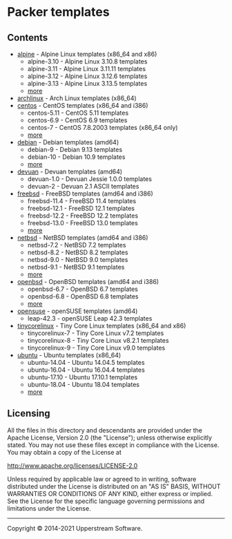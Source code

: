 # Packer templates

## Contents

* [alpine](alpine/README.mdown) - Alpine Linux templates (x86_64 and
  x86)
  * alpine-3.10 - Alpine Linux 3.10.8 templates
  * alpine-3.11 - Alpine Linux 3.11.11 templates
  * alpine-3.12 - Alpine Linux 3.12.6 templates
  * alpine-3.13 - Alpine Linux 3.13.5 templates
  * [more](alpine/README.mdown)
* [archlinux](archlinux/README.mdown) - Arch Linux templates (x86_64)
* [centos](centos/README.mdown) - CentOS templates (x86_64 and i386)
  * centos-5.11 - CentOS 5.11 templates
  * centos-6.9 - CentOS 6.9 templates
  * centos-7 - CentOS 7.8.2003 templates (x86_64 only)
  * [more](centos/README.mdown)
* [debian](debian/README.mdown) - Debian templates (amd64)
  * debian-9 - Debian 9.13 templates
  * debian-10 - Debian 10.9 templates
  * [more](debian/README.mdown)
* [devuan](devuan) - Devuan templates (amd64)
  * devuan-1.0 - Devuan Jessie 1.0.0 templates
  * devuan-2 - Devuan 2.1 ASCII templates
* [freebsd](freebsd/README.mdown) - FreeBSD templates (amd64 and i386)
  * freebsd-11.4 - FreeBSD 11.4 templates
  * freebsd-12.1 - FreeBSD 12.1 templates
  * freebsd-12.2 - FreeBSD 12.2 templates
  * freebsd-13.0 - FreeBSD 13.0 templates
  * [more](freebsd/README.mdown)
* [netbsd](netbsd/README.mdown) - NetBSD templates (amd64 and i386)
  * netbsd-7.2 - NetBSD 7.2 templates
  * netbsd-8.2 - NetBSD 8.2 templates
  * netbsd-9.0 - NetBSD 9.0 templates
  * netbsd-9.1 - NetBSD 9.1 templates
  * [more](netbsd/README.mdown)
* [openbsd](openbsd/README.mdown) - OpenBSD templates (amd64 and i386)
  * openbsd-6.7 - OpenBSD 6.7 templates
  * openbsd-6.8 - OpenBSD 6.8 templates
  * [more](openbsd/README.mdown)
* [opensuse](opensuse/README.mdown) - openSUSE templates (amd64)
  * leap-42.3 - openSUSE Leap 42.3 templates
* [tinycorelinux](tinycorelinux/README.mdown) - Tiny Core Linux
  templates (x86_64 and x86)
  * tinycorelinux-7 - Tiny Core Linux v7.2 templates
  * tinycorelinux-8 - Tiny Core Linux v8.2.1 templates
  * tinycorelinux-9 - Tiny Core Linux v9.0 templates
* [ubuntu](ubuntu/README.mdown) - Ubuntu templates (x86_64)
  * ubuntu-14.04 - Ubuntu 14.04.5 templates
  * ubuntu-16.04 - Ubuntu 16.04.4 templates
  * ubuntu-17.10 - Ubuntu 17.10.1 templates
  * ubuntu-18.04 - Ubuntu 18.04 templates
  * [more](ubuntu/README.mdown)

## Licensing

All the files in this directory and descendants are provided under the
Apache License, Version 2.0 (the "License"); unless otherwise
explicitly stated.  You may not use these files except in compliance
with the License.  You may obtain a copy of the License at

   <http://www.apache.org/licenses/LICENSE-2.0>

Unless required by applicable law or agreed to in writing, software
distributed under the License is distributed on an "AS IS" BASIS,
WITHOUT WARRANTIES OR CONDITIONS OF ANY KIND, either express or
implied.  See the License for the specific language governing
permissions and limitations under the License.

- - -

Copyright &copy; 2014-2021 Upperstream Software.
